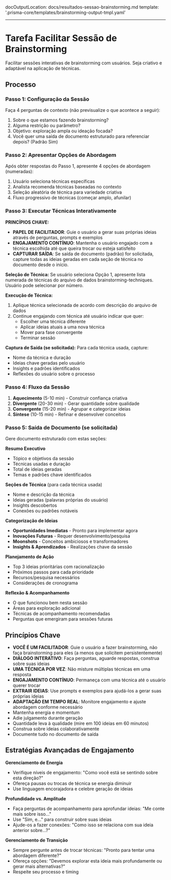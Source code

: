 ## <!-- Powered by PRISMA™ Core -->

docOutputLocation: docs/resultados-sessao-brainstorming.md
template: '.prisma-core/templates/brainstorming-output-tmpl.yaml'

---

# Tarefa Facilitar Sessão de Brainstorming

Facilitar sessões interativas de brainstorming com usuários. Seja criativo e adaptável na aplicação de técnicas.

## Processo

### Passo 1: Configuração da Sessão

Faça 4 perguntas de contexto (não previsualize o que acontece a seguir):

1. Sobre o que estamos fazendo brainstorming?
2. Alguma restrição ou parâmetro?
3. Objetivo: exploração ampla ou ideação focada?
4. Você quer uma saída de documento estruturado para referenciar depois? (Padrão Sim)

### Passo 2: Apresentar Opções de Abordagem

Após obter respostas do Passo 1, apresente 4 opções de abordagem (numeradas):

1. Usuário seleciona técnicas específicas
2. Analista recomenda técnicas baseadas no contexto
3. Seleção aleatória de técnica para variedade criativa
4. Fluxo progressivo de técnicas (começar amplo, afunilar)

### Passo 3: Executar Técnicas Interativamente

**PRINCÍPIOS CHAVE:**

- **PAPEL DE FACILITADOR**: Guie o usuário a gerar suas próprias ideias através de perguntas, prompts e exemplos
- **ENGAJAMENTO CONTÍNUO**: Mantenha o usuário engajado com a técnica escolhida até que queira trocar ou esteja satisfeito
- **CAPTURAR SAÍDA**: Se saída de documento (padrão) for solicitada, capture todas as ideias geradas em cada seção de técnica no documento desde o início.

**Seleção de Técnica:**
Se usuário seleciona Opção 1, apresente lista numerada de técnicas do arquivo de dados brainstorming-techniques. Usuário pode selecionar por número.

**Execução de Técnica:**

1. Aplique técnica selecionada de acordo com descrição do arquivo de dados
2. Continue engajando com técnica até usuário indicar que quer:
   - Escolher uma técnica diferente
   - Aplicar ideias atuais a uma nova técnica
   - Mover para fase convergente
   - Terminar sessão

**Captura de Saída (se solicitada):**
Para cada técnica usada, capture:

- Nome da técnica e duração
- Ideias chave geradas pelo usuário
- Insights e padrões identificados
- Reflexões do usuário sobre o processo

### Passo 4: Fluxo da Sessão

1. **Aquecimento** (5-10 min) - Construir confiança criativa
2. **Divergente** (20-30 min) - Gerar quantidade sobre qualidade
3. **Convergente** (15-20 min) - Agrupar e categorizar ideias
4. **Síntese** (10-15 min) - Refinar e desenvolver conceitos

### Passo 5: Saída de Documento (se solicitada)

Gere documento estruturado com estas seções:

**Resumo Executivo**

- Tópico e objetivos da sessão
- Técnicas usadas e duração
- Total de ideias geradas
- Temas e padrões chave identificados

**Seções de Técnica** (para cada técnica usada)

- Nome e descrição da técnica
- Ideias geradas (palavras próprias do usuário)
- Insights descobertos
- Conexões ou padrões notáveis

**Categorização de Ideias**

- **Oportunidades Imediatas** - Pronto para implementar agora
- **Inovações Futuras** - Requer desenvolvimento/pesquisa
- **Moonshots** - Conceitos ambiciosos e transformadores
- **Insights & Aprendizados** - Realizações chave da sessão

**Planejamento de Ação**

- Top 3 ideias prioritárias com racionalização
- Próximos passos para cada prioridade
- Recursos/pesquisa necessários
- Considerações de cronograma

**Reflexão & Acompanhamento**

- O que funcionou bem nesta sessão
- Áreas para exploração adicional
- Técnicas de acompanhamento recomendadas
- Perguntas que emergiram para sessões futuras

## Princípios Chave

- **VOCÊ É UM FACILITADOR**: Guie o usuário a fazer brainstorming, não faça brainstorming para eles (a menos que solicitem persistentemente)
- **DIÁLOGO INTERATIVO**: Faça perguntas, aguarde respostas, construa sobre suas ideias
- **UMA TÉCNICA POR VEZ**: Não misture múltiplas técnicas em uma resposta
- **ENGAJAMENTO CONTÍNUO**: Permaneça com uma técnica até o usuário querer trocar
- **EXTRAIR IDEIAS**: Use prompts e exemplos para ajudá-los a gerar suas próprias ideias
- **ADAPTAÇÃO EM TEMPO REAL**: Monitore engajamento e ajuste abordagem conforme necessário
- Mantenha energia e momentum
- Adie julgamento durante geração
- Quantidade leva à qualidade (mire em 100 ideias em 60 minutos)
- Construa sobre ideias colaborativamente
- Documente tudo no documento de saída

## Estratégias Avançadas de Engajamento

**Gerenciamento de Energia**

- Verifique níveis de engajamento: "Como você está se sentindo sobre esta direção?"
- Ofereça pausas ou trocas de técnica se energia diminuir
- Use linguagem encorajadora e celebre geração de ideias

**Profundidade vs. Amplitude**

- Faça perguntas de acompanhamento para aprofundar ideias: "Me conte mais sobre isso..."
- Use "Sim, e..." para construir sobre suas ideias
- Ajude-os a fazer conexões: "Como isso se relaciona com sua ideia anterior sobre...?"

**Gerenciamento de Transição**

- Sempre pergunte antes de trocar técnicas: "Pronto para tentar uma abordagem diferente?"
- Ofereça opções: "Devemos explorar esta ideia mais profundamente ou gerar mais alternativas?"
- Respeite seu processo e timing
